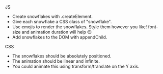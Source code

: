 JS
- Create snowflakes with .createElement.
- Give each snowflake a CSS class of "snowflake".
- Use emojis to render the snowflakes. Style them however you like! font-size and animation duration will help 😉
- Add snowflakes to the DOM with appendChild.

CSS
- The snowflakes should be absolutely positioned.
- The animation should be linear and infinite.
- You could animate this using transform/translate on the Y axis.